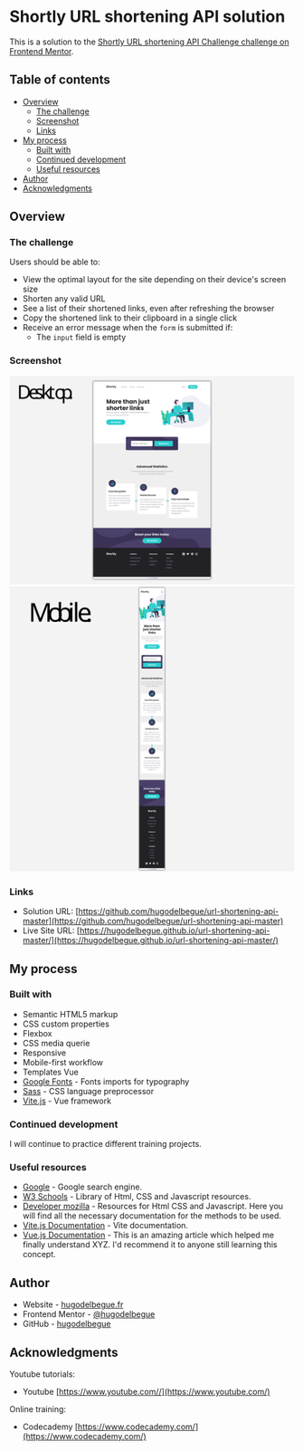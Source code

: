 # Shortly URL shortening API solution

This is a solution to the [Shortly URL shortening API Challenge challenge on Frontend Mentor](https://www.frontendmentor.io/challenges/url-shortening-api-landing-page-2ce3ob-G).

## Table of contents

- [Overview](#overview)
  - [The challenge](#the-challenge)
  - [Screenshot](#screenshot)
  - [Links](#links)
- [My process](#my-process)
  - [Built with](#built-with)
  - [Continued development](#continued-development)
  - [Useful resources](#useful-resources)
- [Author](#author)
- [Acknowledgments](#acknowledgments)

## Overview

### The challenge

Users should be able to:

- View the optimal layout for the site depending on their device's screen size
- Shorten any valid URL
- See a list of their shortened links, even after refreshing the browser
- Copy the shortened link to their clipboard in a single click
- Receive an error message when the `form` is submitted if:
  - The `input` field is empty

### Screenshot

![](./design/preview_desktop.svg)
![](./design/preview_mobile.svg)

### Links

- Solution URL: [https://github.com/hugodelbegue/url-shortening-api-master](https://github.com/hugodelbegue/url-shortening-api-master)
- Live Site URL: [https://hugodelbegue.github.io/url-shortening-api-master/](https://hugodelbegue.github.io/url-shortening-api-master/)

## My process

### Built with

- Semantic HTML5 markup
- CSS custom properties
- Flexbox
- CSS media querie
- Responsive
- Mobile-first workflow
- Templates Vue
- [Google Fonts](https://fonts.google.com/) - Fonts imports for typography
- [Sass](https://sass-lang.com/) - CSS language preprocessor
- [Vite.js](https://vitejs.dev/) - Vue framework

### Continued development

I will continue to practice different training projects.

### Useful resources

- [Google](https://www.google.com/) - Google search engine.
- [W3 Schools](https://www.w3schools.com/) - Library of Html, CSS and Javascript resources.
- [Developer mozilla](https://developer.mozilla.org/fr/) - Resources for Html CSS and Javascript. Here you will find all the necessary documentation for the methods to be used.
- [Vite.js Documentation](https://vitejs.dev/guide/) - Vite documentation.
- [Vue.js Documentation](https://vuejs.org/guide/introduction.html) - This is an amazing article which helped me finally understand XYZ. I'd recommend it to anyone still learning this concept.

## Author

- Website - [hugodelbegue.fr](https://hugodelbegue.fr/)
- Frontend Mentor - [@hugodelbegue](https://www.frontendmentor.io/profile/HUGODELBEGUE)
- GitHub - [hugodelbegue](https://github.com/hugodelbegue)

## Acknowledgments

Youtube tutorials:

- Youtube [https://www.youtube.com//](https://www.youtube.com/)

Online training:

- Codecademy [https://www.codecademy.com/](https://www.codecademy.com/)
